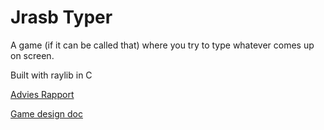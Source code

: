 # Jrasb Typer

A game (if it can be called that) where you try to type whatever comes up on 
screen.

Built with raylib in C

[Advies Rapport](https://github.com/jrasb/jrasb_typer/blob/main/Advies_Rapport.md)

[Game design doc](https://github.com/jrasb/jrasb_typer/blob/main/Game_Design.md)
